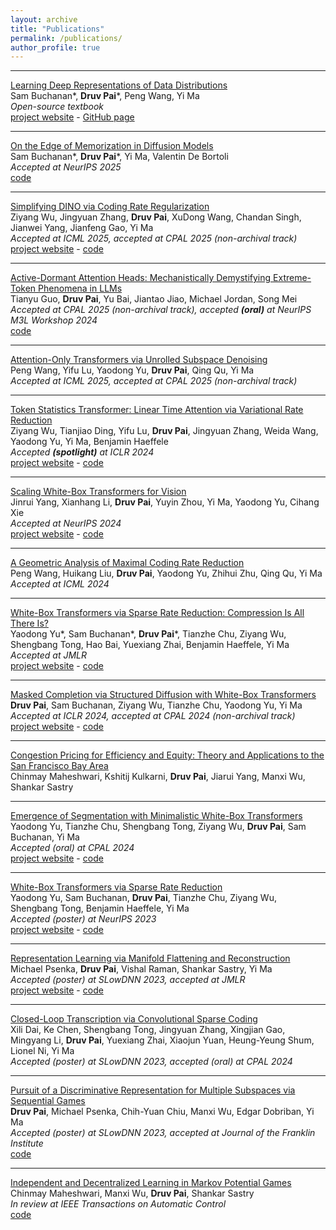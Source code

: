 ```yaml
---
layout: archive
title: "Publications"
permalink: /publications/
author_profile: true
---
```


---

[Learning Deep Representations of Data Distributions](https://ma-lab-berkeley.github.io/deep-representation-learning-book/)
<br> Sam Buchanan\*, **Druv Pai**\*, Peng Wang, Yi Ma
<br> <i>Open-source textbook</i>
<br> [project website](https://ma-lab-berkeley.github.io/deep-representation-learning-book/) - [GitHub page](https://github.com/Ma-Lab-Berkeley/deep-representation-learning-book)


---

[On the Edge of Memorization in Diffusion Models](https://arxiv.org/abs/2508.17689)
<br> Sam Buchanan\*, **Druv Pai**\*, Yi Ma, Valentin De Bortoli
<br> <i>Accepted at NeurIPS 2025</i>
<br> [code](https://github.com/DruvPai/diffusion_mem_gen)

---

[Simplifying DINO via Coding Rate Regularization](https://arxiv.org/abs/2502.10385)
<br> Ziyang Wu, Jingyuan Zhang, **Druv Pai**, XuDong Wang, Chandan Singh, Jianwei Yang, Jianfeng Gao, Yi Ma
<br> <i>Accepted at ICML 2025, accepted at CPAL 2025 (non-archival track)</i>
<br> [project website](https://robinwu218.github.io/SimDINO/) - [code](https://github.com/RobinWu218/SimDINO)

--- 


[Active-Dormant Attention Heads: Mechanistically Demystifying Extreme-Token Phenomena in LLMs](https://arxiv.org/abs/2410.13835)
<br> Tianyu Guo, **Druv Pai**, Yu Bai, Jiantao Jiao, Michael Jordan, Song Mei
<br> <i>Accepted at CPAL 2025 (non-archival track), accepted <b>(oral)</b> at NeurIPS M3L Workshop 2024</i>
<br> [code](https://github.com/GuoTianYu2000/Active-Dormant-Attention)

---

[Attention-Only Transformers via Unrolled Subspace Denoising](https://arxiv.org/abs/2506.03790)
<br> Peng Wang, Yifu Lu, Yaodong Yu, **Druv Pai**, Qing Qu, Yi Ma
<br> <i>Accepted at ICML 2025, accepted at CPAL 2025 (non-archival track)</i>

---

[Token Statistics Transformer: Linear Time Attention via Variational Rate Reduction](https://arxiv.org/abs/2412.17810)
<br> Ziyang Wu, Tianjiao Ding, Yifu Lu, **Druv Pai**, Jingyuan Zhang, Weida Wang, Yaodong Yu, Yi Ma, Benjamin Haeffele
<br> <i>Accepted <b>(spotlight)</b> at ICLR 2024</i>
<br> [project website](https://robinwu218.github.io/ToST/) - [code](https://github.com/RobinWu218/ToST)

---

[Scaling White-Box Transformers for Vision](https://arxiv.org/abs/2405.20299)
<br> Jinrui Yang, Xianhang Li, **Druv Pai**, Yuyin Zhou, Yi Ma, Yaodong Yu, Cihang Xie
<br> <i>Accepted at NeurIPS 2024</i>
<br> [project website](https://rayjryang.github.io/CRATE-alpha/) - [code](https://github.com/UCSC-VLAA/CRATE-alpha)

---

[A Geometric Analysis of Maximal Coding Rate Reduction](https://arxiv.org/abs/2406.01909)
<br> Peng Wang, Huikang Liu, **Druv Pai**, Yaodong Yu, Zhihui Zhu, Qing Qu, Yi Ma
<br> <i>Accepted at ICML 2024</i>

---

[White-Box Transformers via Sparse Rate Reduction: Compression Is All There Is?](https://arxiv.org/abs/2311.13110)
<br> Yaodong Yu\*, Sam Buchanan\*, **Druv Pai**\*, Tianzhe Chu, Ziyang Wu, Shengbang Tong, Hao Bai, Yuexiang Zhai, Benjamin Haeffele, Yi Ma
<br> <i>Accepted at JMLR</i>
<br> [project website](https://ma-lab-berkeley.github.io/CRATE/) - [code](https://github.com/Ma-Lab-Berkeley/CRATE)

---

[Masked Completion via Structured Diffusion with White-Box Transformers](https://arxiv.org/abs/2404.02446)
<br> **Druv Pai**, Sam Buchanan, Ziyang Wu, Tianzhe Chu, Yaodong Yu, Yi Ma 
<br> <i> Accepted at ICLR 2024, accepted at CPAL 2024 (non-archival track)</i>
<br> [project website](https://ma-lab-berkeley.github.io/CRATE/) - [code](https://github.com/Ma-Lab-Berkeley/CRATE)

---

[Congestion Pricing for Efficiency and Equity: Theory and Applications to the San Francisco Bay Area](https://arxiv.org/abs/2401.16844)
<br>Chinmay Maheshwari, Kshitij Kulkarni, **Druv Pai**, Jiarui Yang, Manxi Wu, Shankar Sastry

---

[Emergence of Segmentation with Minimalistic White-Box Transformers](https://arxiv.org/abs/2308.16271)
<br> Yaodong Yu, Tianzhe Chu, Shengbang Tong, Ziyang Wu, **Druv Pai**, Sam Buchanan, Yi Ma
<br> <i>Accepted (oral) at CPAL 2024</i>
<br> [project website](https://ma-lab-berkeley.github.io/CRATE/) - [code](https://github.com/Ma-Lab-Berkeley/CRATE)

---

[White-Box Transformers via Sparse Rate Reduction](https://arxiv.org/abs/2306.01129)
<br> Yaodong Yu, Sam Buchanan, **Druv Pai**, Tianzhe Chu, Ziyang Wu, Shengbang Tong, Benjamin Haeffele, Yi Ma 
<br> <i> Accepted (poster) at NeurIPS 2023</i>
<br> [project website](https://ma-lab-berkeley.github.io/CRATE/) - [code](https://github.com/Ma-Lab-Berkeley/CRATE)

---

[Representation Learning via Manifold Flattening and Reconstruction](https://arxiv.org/abs/2305.01777)
<br> Michael Psenka, **Druv Pai**, Vishal Raman, Shankar Sastry, Yi Ma 
<br> <i> Accepted (poster) at SLowDNN 2023, accepted at JMLR</i>
<br> [project website](https://www.michaelpsenka.io/papers/flatteningnetwork/) - [code](https://github.com/michael-psenka/manifold-linearization)

---

[Closed-Loop Transcription via Convolutional Sparse Coding](https://arxiv.org/abs/2302.09347)
<br> Xili Dai, Ke Chen, Shengbang Tong, Jingyuan Zhang, Xingjian Gao, Mingyang Li, **Druv Pai**, Yuexiang Zhai, Xiaojun Yuan, Heung-Yeung Shum, Lionel Ni, Yi Ma 
<br> <i> Accepted (poster) at SLowDNN 2023, accepted (oral) at CPAL 2024</i>

---

[Pursuit of a Discriminative Representation for Multiple Subspaces via Sequential Games](https://arxiv.org/abs/2206.09120)
<br> **Druv Pai**, Michael Psenka, Chih-Yuan Chiu, Manxi Wu, Edgar Dobriban, Yi Ma 
<br> <i> Accepted (poster) at SLowDNN 2023, accepted at Journal of the Franklin Institute</i>
<br> [code](https://github.com/DruvPai/MultipleSubspaceRepresentationPursuit)

---

[Independent and Decentralized Learning in Markov Potential Games](https://arxiv.org/abs/2205.14590)
<br> Chinmay Maheshwari, Manxi Wu, **Druv Pai**, Shankar Sastry 
<br> <i> In review at IEEE Transactions on Automatic Control </i>
<br> [code](https://github.com/DruvPai/IndependentDecentralizedMPGLearning)


